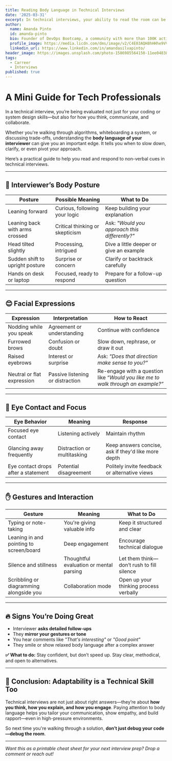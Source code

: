 ```yaml
---
title: Reading Body Language in Technical Interviews
date: '2025-03-31'
excerpt: In technical interviews, your ability to read the room can be just as important as writing clean code. This guide breaks down how to interpret interviewer body language—so you know when to clarify, dive deeper, or shift gears. Whether you're explaining architecture, solving problems, or whiteboarding live, these non-verbal cues will help you stay in sync and make a confident, collaborative impression.
author:
  name: Amanda Pinto
  id: amanda-pinto
  bio: Founder of DevOps Bootcamp, a community with more than 100K active members, promoting webinars, live conferences and meetups covering many technical aspects. The most successful conference she has promoted is CyberFest, which brings together hundreds of CISOs and other high-level security professionals.
  profile_image: https://media.licdn.com/dms/image/v2/C4E03AQH8hHHhe9VVhQ/profile-displayphoto-shrink_100_100/profile-displayphoto-shrink_100_100/0/1529959646096?e=1749081600&v=beta&t=DWMbZle3rtSrQQpqyEJAmH5YMsaAZ9_mY3cIXcvFfwo
  linkedin_url: https://www.linkedin.com/in/amandasilvapinto/
header_image: https://images.unsplash.com/photo-1586985564150-11ee04838034?auto=format&fit=crop&w=1200&h=630&q=80
tags:
  - Carreer
  - Interviews
published: true
---
```

# A Mini Guide for Tech Professionals
In a technical interview, you’re being evaluated not just for your coding or system design skills—but also for how you think, communicate, and collaborate.

Whether you're walking through algorithms, whiteboarding a system, or discussing trade-offs, understanding the **body language of your interviewer** can give you an important edge. It tells you when to slow down, clarify, or even pivot your approach.

Here’s a practical guide to help you read and respond to non-verbal cues in technical interviews.

---

## 👤 Interviewer’s Body Posture

| **Posture** | **Possible Meaning** | **What to Do** |
|-------------|----------------------|----------------|
| Leaning forward | Curious, following your logic | Keep building your explanation |
| Leaning back with arms crossed | Critical thinking or skepticism | Ask: *"Would you approach this differently?"* |
| Head tilted slightly | Processing, intrigued | Dive a little deeper or give an example |
| Sudden shift to upright posture | Surprise or concern | Clarify or backtrack carefully |
| Hands on desk or laptop | Focused, ready to respond | Prepare for a follow-up question |

---

## 😊 Facial Expressions

| **Expression** | **Interpretation** | **How to React** |
|----------------|--------------------|------------------|
| Nodding while you speak | Agreement or understanding | Continue with confidence |
| Furrowed brows | Confusion or doubt | Slow down, rephrase, or draw it out |
| Raised eyebrows | Interest or surprise | Ask: *"Does that direction make sense to you?"* |
| Neutral or flat expression | Passive listening or distraction | Re-engage with a question like *“Would you like me to walk through an example?”* |

---

## 👀 Eye Contact and Focus

| **Eye Behavior** | **Meaning** | **Response** |
|------------------|-------------|---------------|
| Focused eye contact | Listening actively | Maintain rhythm |
| Glancing away frequently | Distraction or multitasking | Keep answers concise, ask if they'd like more depth |
| Eye contact drops after a statement | Potential disagreement | Politely invite feedback or alternative views |

---

## ✋ Gestures and Interaction

| **Gesture** | **Meaning** | **What to Do** |
|-------------|-------------|----------------|
| Typing or note-taking | You're giving valuable info | Keep it structured and clear |
| Leaning in and pointing to screen/board | Deep engagement | Encourage technical dialogue |
| Silence and stillness | Thoughtful evaluation or mental parsing | Let them think—don’t rush to fill silence |
| Scribbling or diagramming alongside you | Collaboration mode | Open up your thinking process verbally |

---

## 🔥 Signs You’re Doing Great

- Interviewer **asks detailed follow-ups**  
- They **mirror your gestures or tone**  
- You hear comments like *"That's interesting"* or *"Good point"*  
- They smile or show relaxed body language after a complex answer  

**✅ What to do:** Stay confident, but don’t speed up. Stay clear, methodical, and open to alternatives.

---

## 🧠 Conclusion: Adaptability is a Technical Skill Too

Technical interviews are not just about right answers—they’re about **how you think, how you explain, and how you engage**. Paying attention to body language helps you tailor your communication, show empathy, and build rapport—even in high-pressure environments.

So next time you're walking through a solution, **don’t just debug your code—debug the room**.

---

*Want this as a printable cheat sheet for your next interview prep? Drop a comment or reach out!*
